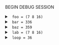 
BEGIN DEBUG SESSION 
<details><summary><a id="1"></a> &nbsp; <code>foo = (7 8 16)</code></summary>

- ["test/test_debug_md.ml":7:19](../test/test_debug_md.ml#L7)
- `x = 7`
- <details><summary><a id="2"></a> &nbsp; <code>y = 8</code></summary>
  
  - ["test/test_debug_md.ml":8:6](../test/test_debug_md.ml#L8)
  </details>
  
</details>


<details><summary><a id="3"></a> &nbsp; <code>bar = 336</code></summary>

- ["test/test_debug_md.ml":15:19](../test/test_debug_md.ml#L15)
- `x = ((first 7) (second 42))`
- <details><summary><a id="4"></a> &nbsp; <code>y = 8</code></summary>
  
  - ["test/test_debug_md.ml":16:6](../test/test_debug_md.ml#L16)
  </details>
  
</details>


<details><summary><a id="5"></a> &nbsp; <code>baz = 359</code></summary>

- ["test/test_debug_md.ml":21:19](../test/test_debug_md.ml#L21)
- `x = ((first 7) (second 42))`
- <details><summary><a id="6"></a> &nbsp; <code>_yz = (8 3)</code></summary>
  
  - ["test/test_debug_md.ml":22:17](../test/test_debug_md.ml#L22)
  </details>
  
- <details><summary><a id="7"></a> &nbsp; <code>_uw = (7 13)</code></summary>
  
  - ["test/test_debug_md.ml":23:17](../test/test_debug_md.ml#L23)
  </details>
  
</details>


<details><summary><a id="8"></a> &nbsp; <code>lab = (7 8 16)</code></summary>

- ["test/test_debug_md.ml":28:19](../test/test_debug_md.ml#L28)
- `x = 7`
- <details><summary><a id="9"></a> &nbsp; <code>y = 8</code></summary>
  
  - ["test/test_debug_md.ml":29:6](../test/test_debug_md.ml#L29)
  </details>
  
</details>


<details><summary><a id="10"></a> &nbsp; <code>loop = 36</code></summary>

- ["test/test_debug_md.ml":34:24](../test/test_debug_md.ml#L34)
- `depth = 0`
- `x = ((first 7) (second 42))`
- <details><summary><a id="11"></a> &nbsp; <code>y = 24</code></summary>
  
  - ["test/test_debug_md.ml":38:8](../test/test_debug_md.ml#L38)
  - <details><summary><a id="12"></a> &nbsp; <code>loop = 24</code></summary>
    
    - ["test/test_debug_md.ml":34:24](../test/test_debug_md.ml#L34)
    - `depth = 1`
    - `x = ((first 41) (second 9))`
    - <details><summary><a id="13"></a> &nbsp; <code>y = 25</code></summary>
      
      - ["test/test_debug_md.ml":38:8](../test/test_debug_md.ml#L38)
      - <details><summary><a id="14"></a> &nbsp; <code>loop = 25</code></summary>
        
        - ["test/test_debug_md.ml":34:24](../test/test_debug_md.ml#L34)
        - `depth = 2`
        - `x = ((first 8) (second 43))`
        - <details><summary><a id="15"></a> &nbsp; <code>loop = 25</code></summary>
          
          - ["test/test_debug_md.ml":34:24](../test/test_debug_md.ml#L34)
          - `depth = 3`
          - `x = ((first 44) (second 4))`
          - <details><summary><a id="16"></a> &nbsp; <code>loop = 25</code></summary>
            
            - ["test/test_debug_md.ml":34:24](../test/test_debug_md.ml#L34)
            - `depth = 4`
            - `x = ((first 5) (second 22))`
            - <details><summary><a id="17"></a> &nbsp; <code>loop = 25</code></summary>
              
              - ["test/test_debug_md.ml":34:24](../test/test_debug_md.ml#L34)
              - `depth = 5`
              - `x = ((first 23) (second 2))`
              </details>
              
            </details>
            
          </details>
          
        </details>
        
      </details>
      
    - <details><summary><a id="18"></a> &nbsp; <code>z = 17</code></summary>
      
      - ["test/test_debug_md.ml":39:8](../test/test_debug_md.ml#L39)
      - <details><summary><a id="19"></a> &nbsp; <code>loop = 17</code></summary>
        
        - ["test/test_debug_md.ml":34:24](../test/test_debug_md.ml#L34)
        - `depth = 2`
        - `x = ((first 10) (second 25))`
        - <details><summary><a id="20"></a> &nbsp; <code>loop = 17</code></summary>
          
          - ["test/test_debug_md.ml":34:24](../test/test_debug_md.ml#L34)
          - `depth = 3`
          - `x = ((first 26) (second 5))`
          - <details><summary><a id="21"></a> &nbsp; <code>loop = 17</code></summary>
            
            - ["test/test_debug_md.ml":34:24](../test/test_debug_md.ml#L34)
            - `depth = 4`
            - `x = ((first 6) (second 13))`
            - <details><summary><a id="22"></a> &nbsp; <code>loop = 17</code></summary>
              
              - ["test/test_debug_md.ml":34:24](../test/test_debug_md.ml#L34)
              - `depth = 5`
              - `x = ((first 14) (second 3))`
              </details>
              
            </details>
            
          </details>
          
        </details>
        
      </details>
      
    </details>
    
  </details>
  
- <details><summary><a id="23"></a> &nbsp; <code>z = 29</code></summary>
  
  - ["test/test_debug_md.ml":39:8](../test/test_debug_md.ml#L39)
  - <details><summary><a id="24"></a> &nbsp; <code>loop = 29</code></summary>
    
    - ["test/test_debug_md.ml":34:24](../test/test_debug_md.ml#L34)
    - `depth = 1`
    - `x = ((first 43) (second 24))`
    - <details><summary><a id="25"></a> &nbsp; <code>y = 30</code></summary>
      
      - ["test/test_debug_md.ml":38:8](../test/test_debug_md.ml#L38)
      - <details><summary><a id="26"></a> &nbsp; <code>loop = 30</code></summary>
        
        - ["test/test_debug_md.ml":34:24](../test/test_debug_md.ml#L34)
        - `depth = 2`
        - `x = ((first 23) (second 45))`
        - <details><summary><a id="27"></a> &nbsp; <code>loop = 30</code></summary>
          
          - ["test/test_debug_md.ml":34:24](../test/test_debug_md.ml#L34)
          - `depth = 3`
          - `x = ((first 46) (second 11))`
          - <details><summary><a id="28"></a> &nbsp; <code>loop = 30</code></summary>
            
            - ["test/test_debug_md.ml":34:24](../test/test_debug_md.ml#L34)
            - `depth = 4`
            - `x = ((first 12) (second 23))`
            - <details><summary><a id="29"></a> &nbsp; <code>loop = 30</code></summary>
              
              - ["test/test_debug_md.ml":34:24](../test/test_debug_md.ml#L34)
              - `depth = 5`
              - `x = ((first 24) (second 6))`
              </details>
              
            </details>
            
          </details>
          
        </details>
        
      </details>
      
    - <details><summary><a id="30"></a> &nbsp; <code>z = 22</code></summary>
      
      - ["test/test_debug_md.ml":39:8](../test/test_debug_md.ml#L39)
      - <details><summary><a id="31"></a> &nbsp; <code>loop = 22</code></summary>
        
        - ["test/test_debug_md.ml":34:24](../test/test_debug_md.ml#L34)
        - `depth = 2`
        - `x = ((first 25) (second 30))`
        - <details><summary><a id="32"></a> &nbsp; <code>loop = 22</code></summary>
          
          - ["test/test_debug_md.ml":34:24](../test/test_debug_md.ml#L34)
          - `depth = 3`
          - `x = ((first 31) (second 12))`
          - <details><summary><a id="33"></a> &nbsp; <code>loop = 22</code></summary>
            
            - ["test/test_debug_md.ml":34:24](../test/test_debug_md.ml#L34)
            - `depth = 4`
            - `x = ((first 13) (second 15))`
            - <details><summary><a id="34"></a> &nbsp; <code>loop = 22</code></summary>
              
              - ["test/test_debug_md.ml":34:24](../test/test_debug_md.ml#L34)
              - `depth = 5`
              - `x = ((first 16) (second 6))`
              </details>
              
            </details>
            
          </details>
          
        </details>
        
      </details>
      
    </details>
    
  </details>
  
</details>


